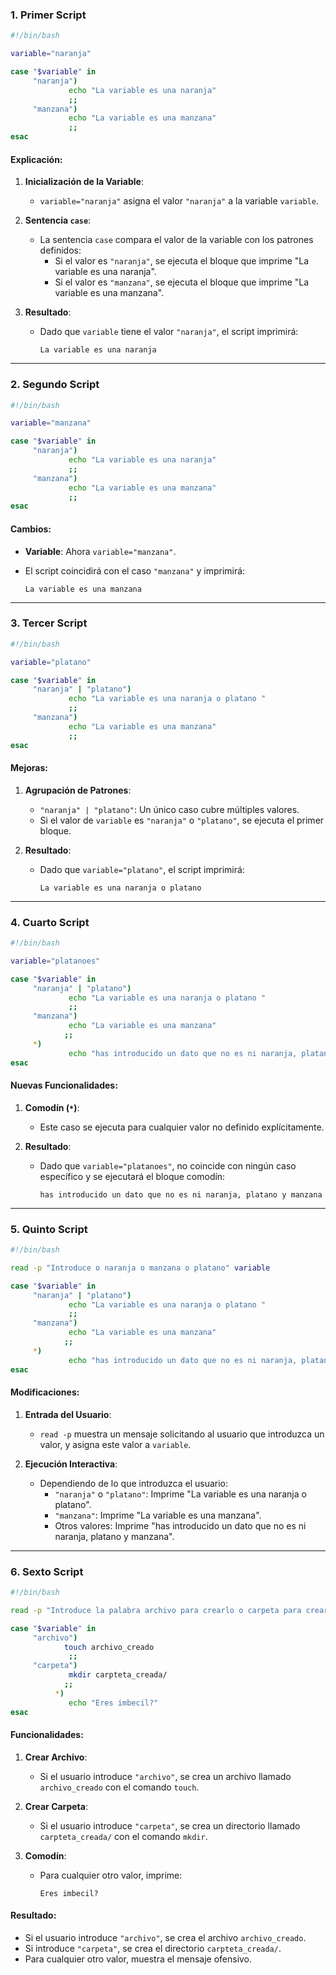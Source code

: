 ### 1. Primer Script

```bash
#!/bin/bash

variable="naranja"

case "$variable" in 
     "naranja")
             echo "La variable es una naranja" 
             ;;
     "manzana")
             echo "La variable es una manzana"
             ;;
esac
```

#### Explicación:

1. **Inicialización de la Variable**:
    
    - `variable="naranja"` asigna el valor `"naranja"` a la variable `variable`.
2. **Sentencia `case`**:
    
    - La sentencia `case` compara el valor de la variable con los patrones definidos:
        - Si el valor es `"naranja"`, se ejecuta el bloque que imprime "La variable es una naranja".
        - Si el valor es `"manzana"`, se ejecuta el bloque que imprime "La variable es una manzana".
3. **Resultado**:
    
    - Dado que `variable` tiene el valor `"naranja"`, el script imprimirá:
        
        ```
        La variable es una naranja
        ```
        

---

### 2. Segundo Script

```bash
#!/bin/bash

variable="manzana"

case "$variable" in 
     "naranja")
             echo "La variable es una naranja" 
             ;;
     "manzana")
             echo "La variable es una manzana"
             ;;
esac
```

#### Cambios:

- **Variable**: Ahora `variable="manzana"`.
- El script coincidirá con el caso `"manzana"` y imprimirá:
    
    ```
    La variable es una manzana
    ```
    

---

### 3. Tercer Script

```bash
#!/bin/bash

variable="platano"

case "$variable" in 
     "naranja" | "platano")
             echo "La variable es una naranja o platano " 
             ;;
     "manzana")
             echo "La variable es una manzana"
             ;;
esac
```

#### Mejoras:

1. **Agrupación de Patrones**:
    
    - `"naranja" | "platano"`: Un único caso cubre múltiples valores.
    - Si el valor de `variable` es `"naranja"` o `"platano"`, se ejecuta el primer bloque.
2. **Resultado**:
    
    - Dado que `variable="platano"`, el script imprimirá:
        
        ```
        La variable es una naranja o platano 
        ```
        

---

### 4. Cuarto Script

```bash
#!/bin/bash

variable="platanoes"

case "$variable" in 
     "naranja" | "platano")
             echo "La variable es una naranja o platano " 
             ;;
     "manzana")
             echo "La variable es una manzana"
            ;;
     *) 
             echo "has introducido un dato que no es ni naranja, platano y manzana"
esac
```

#### Nuevas Funcionalidades:

1. **Comodín (`*`)**:
    
    - Este caso se ejecuta para cualquier valor no definido explícitamente.
2. **Resultado**:
    
    - Dado que `variable="platanoes"`, no coincide con ningún caso específico y se ejecutará el bloque comodín:
        
        ```
        has introducido un dato que no es ni naranja, platano y manzana
        ```
        

---

### 5. Quinto Script

```bash
#!/bin/bash

read -p "Introduce o naranja o manzana o platano" variable

case "$variable" in 
     "naranja" | "platano")
             echo "La variable es una naranja o platano " 
             ;;
     "manzana")
             echo "La variable es una manzana"
            ;;
     *)
             echo "has introducido un dato que no es ni naranja, platano y manzana"
esac
```

#### Modificaciones:

1. **Entrada del Usuario**:
    
    - `read -p` muestra un mensaje solicitando al usuario que introduzca un valor, y asigna este valor a `variable`.
2. **Ejecución Interactiva**:
    
    - Dependiendo de lo que introduzca el usuario:
        - `"naranja"` o `"platano"`: Imprime "La variable es una naranja o platano".
        - `"manzana"`: Imprime "La variable es una manzana".
        - Otros valores: Imprime "has introducido un dato que no es ni naranja, platano y manzana".

---

### 6. Sexto Script

```bash
#!/bin/bash

read -p "Introduce la palabra archivo para crearlo o carpeta para crearla: " variable

case "$variable" in 
     "archivo")
            touch archivo_creado 
             ;;
     "carpeta")
             mkdir carpteta_creada/
            ;;
          *)  
             echo "Eres imbecil?"
esac
```

#### Funcionalidades:

1. **Crear Archivo**:
    
    - Si el usuario introduce `"archivo"`, se crea un archivo llamado `archivo_creado` con el comando `touch`.
2. **Crear Carpeta**:
    
    - Si el usuario introduce `"carpeta"`, se crea un directorio llamado `carpteta_creada/` con el comando `mkdir`.
3. **Comodín**:
    
    - Para cualquier otro valor, imprime:
        
        ```
        Eres imbecil?
        ```
        

#### Resultado:

- Si el usuario introduce `"archivo"`, se crea el archivo `archivo_creado`.
- Si introduce `"carpeta"`, se crea el directorio `carpteta_creada/`.
- Para cualquier otro valor, muestra el mensaje ofensivo.
